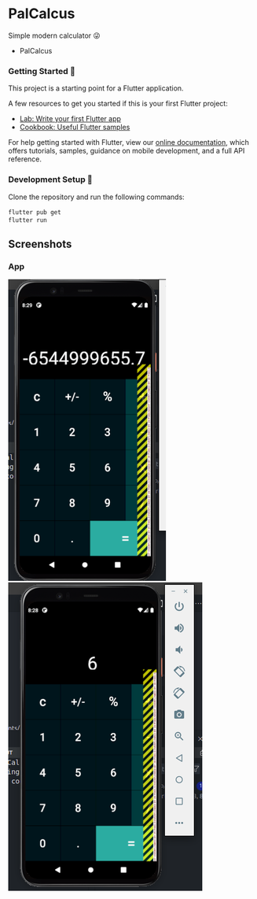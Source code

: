 # PalCalcus

Simple modern calculator  😜

- PalCalcus 

### Getting Started  👋

This project is a starting point for a Flutter application.

A few resources to get you started if this is your first Flutter project:

- [Lab: Write your first Flutter app](https://flutter.dev/docs/get-started/codelab)
- [Cookbook: Useful Flutter samples](https://flutter.dev/docs/cookbook)

For help getting started with Flutter, view our
[online documentation](https://flutter.dev/docs), which offers tutorials,
samples, guidance on mobile development, and a full API reference.

### Development Setup 👐
Clone the repository and run the following commands:
```
flutter pub get
flutter run
```


## Screenshots

### App
![App](https://github.com/Joamofa1/PalCalcus/blob/main/Screenshots/2nd.png)
![App](https://github.com/Joamofa1/PalCalcus/blob/main/Screenshots/firstscreen.png)

